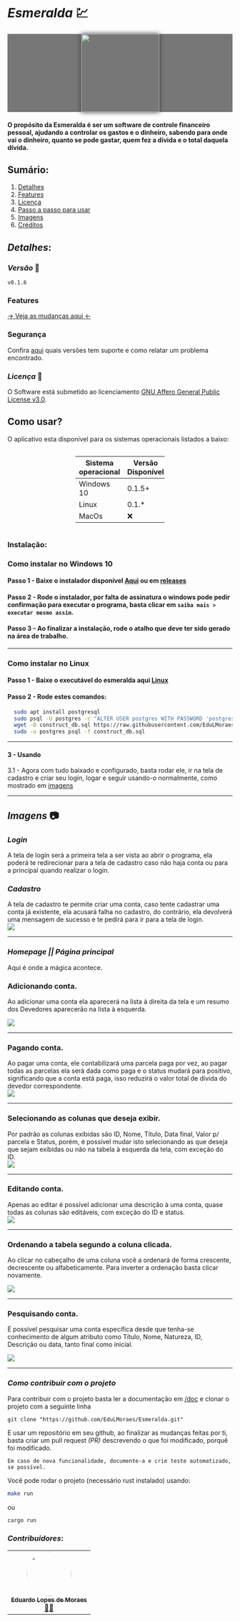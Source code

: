 # *Esmeralda* 💹
<div style="
  background-color: #777;
  ">
  <img src="./assets/images/icon.ico" style="
    display: flex;
    margin: auto;
    width: 175px;
    box-shadow: 0px 0px 10px #333;
  "/>
</div>

#### O propósito da Esmeralda é ser um software de controle financeiro pessoal, ajudando a controlar os gastos e o dinheiro, sabendo para onde vai o dinheiro, quanto se pode gastar, quem fez a dívida e o total daquela dívida.

## Sumário:
  1.    [Detalhes](#details)
  2.    [Features](./features.md)
  3.    [Licença](./LICENSE) 
  4.    [Passo a passo para usar](#how-use)
  5.    [Imagens](#images)
  6.    [Créditos](#credits)

## *Detalhes*: <section id="details"/>

### *Versão* 🤖
`v0.1.6`


### Features
[ → Veja as mudanças aqui ←](./features.md) 

### Segurança
Confira [aqui](./SECURITY.md) quais versões tem suporte e como relatar um problema encontrado.  

### *Licença* 📜
O Software está submetido ao licenciamento [GNU Affero General Public License v3.0](./LICENSE).

## Como usar? <section id="how-use"/>

O aplicativo esta disponível para os sistemas operacionais listados a baixo:
<div style = "display: flex; margin: auto; width: 200px; font-size: larger;">

|Sistema <br> operacional|Versão <br> Disponível|
|-------------------|----------|
|Windows 10         |  0.1.5+  |
|Linux              |  0.1.*   |
|MacOs              |    ❌    |

</div>

### Instalação:

### Como instalar no Windows 10

#### Passo 1 - Baixe o instalador disponível [Aqui](https://github.com/EduLMoraes/Esmeralda/releases/download/v0.1.6/Esmeralda_installer-v0.1.6.exe) ou em [releases](https://github.com/EduLMoraes/Esmeralda/releases/)

#### Passo 2 - Rode o instalador, por falta de assinatura o windows pode pedir  confirmação para executar o programa, basta clicar em `saiba mais > executar mesmo assim`.

#### Passo 3 - Ao finalizar a instalação, rode o atalho que deve ter sido gerado na área de trabalho.

---

### Como instalar no Linux
#### Passo 1 - Baixe o executável do esmeralda aqui [Linux](https://github.com/EduLMoraes/Esmeralda/releases/download/v0.1.5/esmeralda)

#### Passo 2 - Rode estes comandos:
```bash
  sudo apt install postgresql
  sudo psql -U postgres -c "ALTER USER postgres WITH PASSWORD 'postgres';"
  wget -O construct_db.sql https://raw.githubusercontent.com/EduLMoraes/Esmeralda/main/src/Model/SQL/construct_db.sql
  sudo -u postgres psql -f construct_db.sql
```

---
#### 3 - Usando
  3.1 - Agora com tudo baixado e configurado, basta rodar ele, ir na tela de cadastro e criar seu login, logar e seguir usando-o normalmente, como mostrado em [imagens](#images)

---

## *Imagens* 📷 <section id = "images" />


### *Login*
A tela de login será a primeira tela a ser vista ao abrir o programa,
ela poderá te redirecionar para a tela de cadastro caso não haja conta
ou para a principal quando realizar o login.
### *Cadastro*
A tela de cadastro te permite criar uma conta, caso tente cadastrar uma
conta já existente, ela acusará falha no cadastro, do contrário, ela 
devolverá uma mensagem de sucesso e te pedirá para ir para a tela de login.
<img src="./assets/gif/login.gif" style="display: flex; margin: auto;">
___
### *Homepage || Página principal*
Aqui é onde a mágica acontece.
 ### Adicionando conta.
  
  Ao adicionar uma conta ela aparecerá na lista à direita da tela
  e um resumo dos Devedores aparecerão na lista à esquerda.

 <img src="./assets/gif/added.gif" style="display: flex; margin: auto;"> 
 
 ___

 ### Pagando conta.

  Ao pagar uma conta, ele contabilizará uma parcela paga por vez, ao
  pagar todas as parcelas ela será dada como paga e o status mudará
  para positivo, significando que a conta está paga, isso reduzirá
  o valor total de dívida do devedor correspondente.
<img src="./assets/gif/pay.gif" style="display: flex; margin: auto;">
 
 ___

 ### Selecionando as colunas que deseja exibir.
  Por padrão as colunas exibidas são ID, Nome, Título, Data final, 
  Valor p/ parcela e Status, porém, é possível mudar isto selecionando
  as que deseja que sejam exibidas ou não na tabela à esquerda da tela,
  com exceção do ID.
<img src="./assets/gif/select.gif" style="display: flex; margin: auto;">
 
 ___

 ### Editando conta.
  Apenas ao editar é possível adicionar uma descrição à uma conta,
  quase todas as colunas são editáveis, com exceção do ID e status.
<img src="./assets/gif/edit.gif" style="display: flex; margin: auto;">

 ____

 ### Ordenando a tabela segundo a coluna clicada.
  Ao clicar no cabeçalho de uma coluna você a ordenará de forma
  crescente, decrescente ou alfabeticamente. Para inverter a ordenação
  basta clicar novamente.

<img src="./assets/gif/ordened.gif" style="display: flex; margin: auto;">

______

 ### Pesquisando conta.
  É possível pesquisar uma conta específica desde que tenha-se 
  conhecimento de algum atributo como Título, Nome, Natureza, ID,
  Descrição ou data, tanto final como inicial.

<img src="./assets/gif/search.gif" style="display: flex; margin: auto;">

______



### *Como contribuir com o projeto*
Para contribuir com o projeto basta ler a documentação em [/doc](./doc/) e clonar o projeto com a seguinte linha
```git
git clone "https://github.com/EduLMoraes/Esmeralda.git"
```
E usar um repositório em seu github, ao finalizar as mudanças feitas por
ti, basta criar um pull request *(PR)* descrevendo o que foi modificado,
porquê foi modificado.

`Em caso de nova funcionalidade, documente-a e crie teste automatizado, se possível.`

Você pode rodar o projeto (necessário rust instalado) usando:
```bash
make run
```
ou
```bash
cargo run
```


### *Contribuidores*: <section id="credits"/>
<table>
  <tr>
     <td align="center"><a href="https://github.com/EduardoMoreaes"><img style="border-radius: 50%;" src="https://avatars.githubusercontent.com/u/88555769?v=4" width="100px;" alt=""/><br /><sub><b>Eduardo Lopes de Moraes</b></sub></a><br /><a href="https://github.com/EduardoMoreaes" title="Desenvolvedor">👨‍🚀</a></td>
  </tr>
<table>
